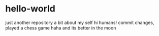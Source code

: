 # hello-world
just another repository
a bit about my self hi humans!
commit changes, played a chess game haha and its better in the moon
